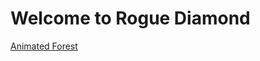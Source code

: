 # Welcome to Rogue Diamond

[Animated Forest](https://dj-jr30.github.io/Rogue-Development//page/Animated-Nature.md)
